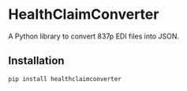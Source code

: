 # HealthClaimConverter

A Python library to convert 837p EDI files into JSON.

## Installation

```bash
pip install healthclaimconverter